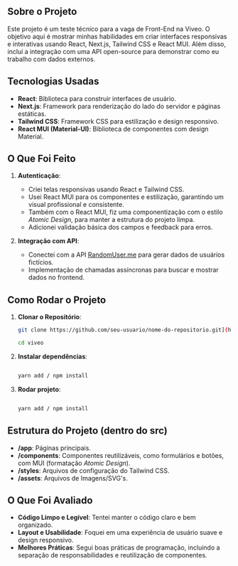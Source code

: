 ## Sobre o Projeto

Este projeto é um teste técnico para a vaga de Front-End na Viveo. O objetivo aqui é mostrar minhas habilidades em criar interfaces responsivas e interativas usando React, Next.js, Tailwind CSS e React MUI. Além disso, incluí a integração com uma API open-source para demonstrar como eu trabalho com dados externos.

## Tecnologias Usadas

- **React**: Biblioteca para construir interfaces de usuário.
- **Next.js**: Framework para renderização do lado do servidor e páginas estáticas.
- **Tailwind CSS**: Framework CSS para estilização e design responsivo.
- **React MUI (Material-UI)**: Biblioteca de componentes com design Material.

## O Que Foi Feito

1. **Autenticação**:
   - Criei telas responsivas usando React e Tailwind CSS.
   - Usei React MUI para os componentes e estilização, garantindo um visual profissional e consistente.
   - Também com o React MUI, fiz uma componentização com o estilo *Atomic Design*, para manter a estrutura do projeto limpa.
   - Adicionei validação básica dos campos e feedback para erros.
     

2. **Integração com API**:
   - Conectei com a API [RandomUser.me](https://randomuser.me/api/) para gerar dados de usuários fictícios.
   - Implementação de chamadas assíncronas para buscar e mostrar dados no frontend.

## Como Rodar o Projeto

1. **Clonar o Repositório**:
   ```bash
   git clone https://github.com/seu-usuario/nome-do-repositorio.git](https://github.com/RodrigoGomesDev/viveo.git

   cd viveo
   ```

2. **Instalar dependências**:
   ```bash
   
   yarn add / npm install
   ```

3. **Rodar projeto**:
   ```bash
   
   yarn add / npm install
   ```

## Estrutura do Projeto (dentro do src)

- **/app**: Páginas principais.
- **/components**: Componentes reutilizáveis, como formulários e botões, com MUI (formatação *Atomic Design*).
- **/styles**: Arquivos de configuração do Tailwind CSS.
- **/assets**: Arquivos de Imagens/SVG's.

## O Que Foi Avaliado

- **Código Limpo e Legível**: Tentei manter o código claro e bem organizado.
- **Layout e Usabilidade**: Foquei em uma experiência de usuário suave e design responsivo.
- **Melhores Práticas**: Segui boas práticas de programação, incluindo a separação de responsabilidades e reutilização de componentes.


